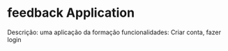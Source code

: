 # feedback Application
 Descrição: uma aplicação da formação
 funcionalidades: Criar conta, fazer login
